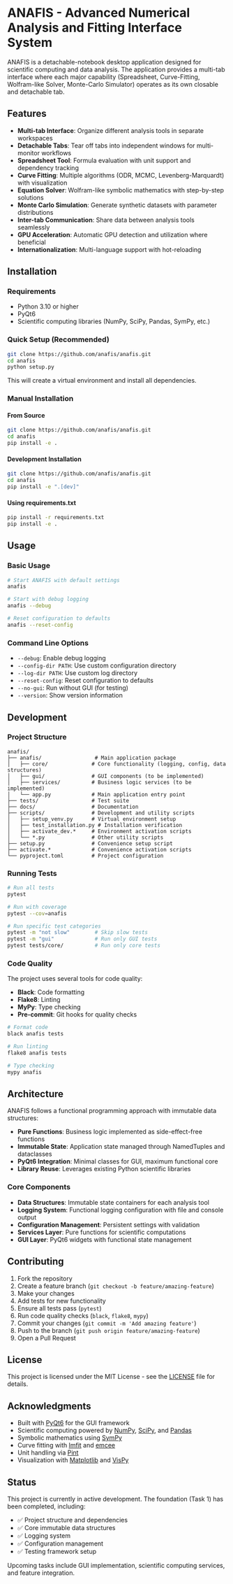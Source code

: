 # ANAFIS - Advanced Numerical Analysis and Fitting Interface System

ANAFIS is a detachable-notebook desktop application designed for scientific computing and data analysis. The application provides a multi-tab interface where each major capability (Spreadsheet, Curve-Fitting, Wolfram-like Solver, Monte-Carlo Simulator) operates as its own closable and detachable tab.

## Features

- **Multi-tab Interface**: Organize different analysis tools in separate workspaces
- **Detachable Tabs**: Tear off tabs into independent windows for multi-monitor workflows
- **Spreadsheet Tool**: Formula evaluation with unit support and dependency tracking
- **Curve Fitting**: Multiple algorithms (ODR, MCMC, Levenberg-Marquardt) with visualization
- **Equation Solver**: Wolfram-like symbolic mathematics with step-by-step solutions
- **Monte Carlo Simulation**: Generate synthetic datasets with parameter distributions
- **Inter-tab Communication**: Share data between analysis tools seamlessly
- **GPU Acceleration**: Automatic GPU detection and utilization where beneficial
- **Internationalization**: Multi-language support with hot-reloading

## Installation

### Requirements

- Python 3.10 or higher
- PyQt6
- Scientific computing libraries (NumPy, SciPy, Pandas, SymPy, etc.)

### Quick Setup (Recommended)

```bash
git clone https://github.com/anafis/anafis.git
cd anafis
python setup.py
```

This will create a virtual environment and install all dependencies.

### Manual Installation

#### From Source
```bash
git clone https://github.com/anafis/anafis.git
cd anafis
pip install -e .
```

#### Development Installation
```bash
git clone https://github.com/anafis/anafis.git
cd anafis
pip install -e ".[dev]"
```

#### Using requirements.txt
```bash
pip install -r requirements.txt
pip install -e .
```

## Usage

### Basic Usage

```bash
# Start ANAFIS with default settings
anafis

# Start with debug logging
anafis --debug

# Reset configuration to defaults
anafis --reset-config
```

### Command Line Options

- `--debug`: Enable debug logging
- `--config-dir PATH`: Use custom configuration directory
- `--log-dir PATH`: Use custom log directory
- `--reset-config`: Reset configuration to defaults
- `--no-gui`: Run without GUI (for testing)
- `--version`: Show version information

## Development

### Project Structure

```
anafis/
├── anafis/                 # Main application package
│   ├── core/              # Core functionality (logging, config, data structures)
│   ├── gui/               # GUI components (to be implemented)
│   ├── services/          # Business logic services (to be implemented)
│   └── app.py             # Main application entry point
├── tests/                 # Test suite
├── docs/                  # Documentation
├── scripts/               # Development and utility scripts
│   ├── setup_venv.py      # Virtual environment setup
│   ├── test_installation.py # Installation verification
│   ├── activate_dev.*     # Environment activation scripts
│   └── *.py               # Other utility scripts
├── setup.py               # Convenience setup script
├── activate.*             # Convenience activation scripts
└── pyproject.toml         # Project configuration
```

### Running Tests

```bash
# Run all tests
pytest

# Run with coverage
pytest --cov=anafis

# Run specific test categories
pytest -m "not slow"        # Skip slow tests
pytest -m "gui"             # Run only GUI tests
pytest tests/core/          # Run only core tests
```

### Code Quality

The project uses several tools for code quality:

- **Black**: Code formatting
- **Flake8**: Linting
- **MyPy**: Type checking
- **Pre-commit**: Git hooks for quality checks

```bash
# Format code
black anafis tests

# Run linting
flake8 anafis tests

# Type checking
mypy anafis
```

## Architecture

ANAFIS follows a functional programming approach with immutable data structures:

- **Pure Functions**: Business logic implemented as side-effect-free functions
- **Immutable State**: Application state managed through NamedTuples and dataclasses
- **PyQt6 Integration**: Minimal classes for GUI, maximum functional core
- **Library Reuse**: Leverages existing Python scientific libraries

### Core Components

- **Data Structures**: Immutable state containers for each analysis tool
- **Logging System**: Functional logging configuration with file and console output
- **Configuration Management**: Persistent settings with validation
- **Services Layer**: Pure functions for scientific computations
- **GUI Layer**: PyQt6 widgets with functional state management

## Contributing

1. Fork the repository
2. Create a feature branch (`git checkout -b feature/amazing-feature`)
3. Make your changes
4. Add tests for new functionality
5. Ensure all tests pass (`pytest`)
6. Run code quality checks (`black`, `flake8`, `mypy`)
7. Commit your changes (`git commit -m 'Add amazing feature'`)
8. Push to the branch (`git push origin feature/amazing-feature`)
9. Open a Pull Request

## License

This project is licensed under the MIT License - see the [LICENSE](LICENSE) file for details.

## Acknowledgments

- Built with [PyQt6](https://www.riverbankcomputing.com/software/pyqt/) for the GUI framework
- Scientific computing powered by [NumPy](https://numpy.org/), [SciPy](https://scipy.org/), and [Pandas](https://pandas.pydata.org/)
- Symbolic mathematics using [SymPy](https://www.sympy.org/)
- Curve fitting with [lmfit](https://lmfit.github.io/lmfit-py/) and [emcee](https://emcee.readthedocs.io/)
- Unit handling via [Pint](https://pint.readthedocs.io/)
- Visualization with [Matplotlib](https://matplotlib.org/) and [VisPy](https://vispy.org/)

## Status

This project is currently in active development. The foundation (Task 1) has been completed, including:

- ✅ Project structure and dependencies
- ✅ Core immutable data structures
- ✅ Logging system
- ✅ Configuration management
- ✅ Testing framework setup

Upcoming tasks include GUI implementation, scientific computing services, and feature integration.